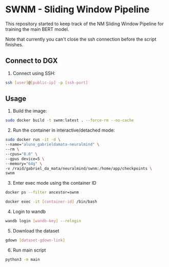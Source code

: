 # SWNM - Sliding Window Pipeline
This repository started to keep track of the NM Sliding Window Pipeline for training the main BERT model.

Note that currently you can't close the ssh connection before the script finishes.

## Connect to DGX
1. Connect using SSH:
```sh
ssh [user]@[public-ip] -p [ssh-port]
```

## Usage
1. Build the image:
```sh
sudo docker build -t swnm:latest . --force-rm --no-cache
```

2. Run the container in interactive/detached mode:
```sh
sudo docker run -it -d \
--name="aluno_gabrieldamata-neuralmind" \
--rm \
--cpus="8.0" \
--gpus device=5 \
--memory="64g" \
-v /raid/gabriel_da_mata/neuralmind/swnm:/home/app/checkpoints \
swnm
```

3. Enter exec mode using the container ID
```sh
docker ps --filter ancestor=swnm

docker exec -it [container-id] /bin/bash
```

4. Login to wandb
```sh
wandb login [wandb-key] --relogin
```

5. Download the dataset
```sh
gdown [dataset-gdown-link]
```

6. Run main script
```sh
python3 -m main
```
